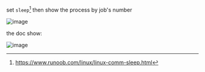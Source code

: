 set `sleep`[^1] then show the process by job's number

![image](https://user-images.githubusercontent.com/20685961/148986095-9e26b217-e93f-4c4f-a94b-2ec1948ffa8b.png)

the doc show: 

![image](https://docs.github.com/assets/cb-34441/images/help/images/reusable-workflows-ci-cd.png)


[^1]: https://www.runoob.com/linux/linux-comm-sleep.html
